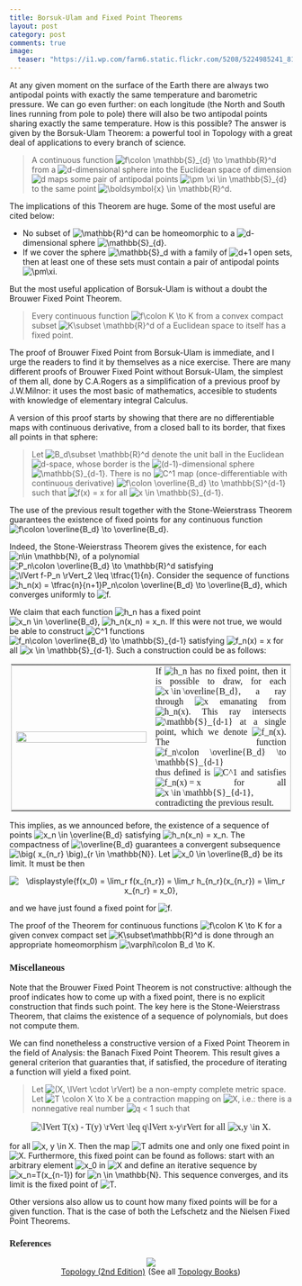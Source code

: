 ```yaml
---
title: Borsuk-Ulam and Fixed Point Theorems
layout: post
category: post
comments: true
image:
  teaser: "https://i1.wp.com/farm6.static.flickr.com/5208/5224985241_813dab62b3_o_d.jpg"
---
```


At any given moment on the surface of the Earth there are always two antipodal points with exactly the same temperature and barometric pressure.  We can go even further: on each longitude (the North and South lines running from pole to pole) there will also be two antipodal points sharing exactly the same temperature.  How is this possible?  The answer is given by the Borsuk-Ulam Theorem: a powerful tool in Topology with a great deal of applications to every branch of science.

> A continuous function <img src="https://s0.wp.com/latex.php?latex=f%5Ccolon+%5Cmathbb%7BS%7D_%7Bd%7D+%5Cto+%5Cmathbb%7BR%7D%5Ed&#038;bg=F4F5F7&#038;fg=555555&#038;s=0" alt="f&#92;colon &#92;mathbb{S}_{d} &#92;to &#92;mathbb{R}^d" title="f&#92;colon &#92;mathbb{S}_{d} &#92;to &#92;mathbb{R}^d" class="latex" /> from a <img src="https://s0.wp.com/latex.php?latex=d&#038;bg=F4F5F7&#038;fg=555555&#038;s=0" alt="d" title="d" class="latex" />-dimensional sphere into the Euclidean space of dimension <img src="https://s0.wp.com/latex.php?latex=d&#038;bg=F4F5F7&#038;fg=555555&#038;s=0" alt="d" title="d" class="latex" /> maps some pair of antipodal points <img src="https://s0.wp.com/latex.php?latex=%5Cpm+%5Cxi+%5Cin+%5Cmathbb%7BS%7D_%7Bd%7D&#038;bg=F4F5F7&#038;fg=555555&#038;s=0" alt="&#92;pm &#92;xi &#92;in &#92;mathbb{S}_{d}" title="&#92;pm &#92;xi &#92;in &#92;mathbb{S}_{d}" class="latex" /> to the same point <img src="https://s0.wp.com/latex.php?latex=%5Cboldsymbol%7Bx%7D+%5Cin+%5Cmathbb%7BR%7D%5Ed.&#038;bg=F4F5F7&#038;fg=555555&#038;s=0" alt="&#92;boldsymbol{x} &#92;in &#92;mathbb{R}^d." title="&#92;boldsymbol{x} &#92;in &#92;mathbb{R}^d." class="latex" />

The implications of this Theorem are huge.  Some of the most useful are cited below:

<ul>
<li>No subset of <img src="https://s0.wp.com/latex.php?latex=%5Cmathbb%7BR%7D%5Ed&#038;bg=ffffff&#038;fg=555555&#038;s=0" alt="&#92;mathbb{R}^d" title="&#92;mathbb{R}^d" class="latex" /> can be homeomorphic to a <img src="https://s0.wp.com/latex.php?latex=d&#038;bg=ffffff&#038;fg=555555&#038;s=0" alt="d" title="d" class="latex" />-dimensional sphere <img src="https://s0.wp.com/latex.php?latex=%5Cmathbb%7BS%7D_%7Bd%7D.&#038;bg=ffffff&#038;fg=555555&#038;s=0" alt="&#92;mathbb{S}_{d}." title="&#92;mathbb{S}_{d}." class="latex" /></li>
<li> If we cover the sphere <img src="https://s0.wp.com/latex.php?latex=%5Cmathbb%7BS%7D_d&#038;bg=ffffff&#038;fg=555555&#038;s=0" alt="&#92;mathbb{S}_d" title="&#92;mathbb{S}_d" class="latex" /> with a family of <img src="https://s0.wp.com/latex.php?latex=d%2B1&#038;bg=ffffff&#038;fg=555555&#038;s=0" alt="d+1" title="d+1" class="latex" /> open sets,  then at least one of these sets must contain a pair of antipodal points <img src="https://s0.wp.com/latex.php?latex=%5Cpm%5Cxi.&#038;bg=ffffff&#038;fg=555555&#038;s=0" alt="&#92;pm&#92;xi." title="&#92;pm&#92;xi." class="latex" /></li>
</ul>

But the most useful application of Borsuk-Ulam is without a doubt the Brouwer Fixed Point Theorem.

> Every continuous function <img src="https://s0.wp.com/latex.php?latex=f%5Ccolon+K+%5Cto+K&#038;bg=F4F5F7&#038;fg=555555&#038;s=0" alt="f&#92;colon K &#92;to K" title="f&#92;colon K &#92;to K" class="latex" /> from a convex compact subset <img src="https://s0.wp.com/latex.php?latex=K%5Csubset+%5Cmathbb%7BR%7D%5Ed&#038;bg=F4F5F7&#038;fg=555555&#038;s=0" alt="K&#92;subset &#92;mathbb{R}^d" title="K&#92;subset &#92;mathbb{R}^d" class="latex" /> of a Euclidean space to itself has a fixed point.

The proof of Brouwer Fixed Point from Borsuk-Ulam is immediate, and I urge the readers to find it by themselves as a nice exercise.  There are many different proofs of Brouwer Fixed Point without Borsuk-Ulam, the simplest of them all, done by C.A.Rogers as a simplification of a previous proof by J.W.Milnor: it uses the most basic of mathematics, accesible to students with knowledge of elementary integral Calculus.

A version of this proof starts by showing that there are no differentiable maps with continuous derivative, from a closed ball to its border, that fixes all points in that sphere:

> Let <img src="https://s0.wp.com/latex.php?latex=B_d%5Csubset+%5Cmathbb%7BR%7D%5Ed&#038;bg=F4F5F7&#038;fg=555555&#038;s=0" alt="B_d&#92;subset &#92;mathbb{R}^d" title="B_d&#92;subset &#92;mathbb{R}^d" class="latex" /> denote the unit ball in the Euclidean <img src="https://s0.wp.com/latex.php?latex=d&#038;bg=F4F5F7&#038;fg=555555&#038;s=0" alt="d" title="d" class="latex" />-space, whose border is the <img src="https://s0.wp.com/latex.php?latex=%28d-1%29&#038;bg=F4F5F7&#038;fg=555555&#038;s=0" alt="(d-1)" title="(d-1)" class="latex" />-dimensional sphere <img src="https://s0.wp.com/latex.php?latex=%5Cmathbb%7BS%7D_%7Bd-1%7D.&#038;bg=F4F5F7&#038;fg=555555&#038;s=0" alt="&#92;mathbb{S}_{d-1}." title="&#92;mathbb{S}_{d-1}." class="latex" />   There is no <img src="https://s0.wp.com/latex.php?latex=C%5E1&#038;bg=F4F5F7&#038;fg=555555&#038;s=0" alt="C^1" title="C^1" class="latex" /> map (once-differentiable with continuous derivative) <img src="https://s0.wp.com/latex.php?latex=f%5Ccolon+%5Coverline%7BB_d%7D+%5Cto+%5Cmathbb%7BS%7D%5E%7Bd-1%7D&#038;bg=F4F5F7&#038;fg=555555&#038;s=0" alt="f&#92;colon &#92;overline{B_d} &#92;to &#92;mathbb{S}^{d-1}" title="f&#92;colon &#92;overline{B_d} &#92;to &#92;mathbb{S}^{d-1}" class="latex" /> such that <img src="https://s0.wp.com/latex.php?latex=f%28x%29+%3D+x&#038;bg=F4F5F7&#038;fg=555555&#038;s=0" alt="f(x) = x" title="f(x) = x" class="latex" /> for all <img src="https://s0.wp.com/latex.php?latex=x+%5Cin+%5Cmathbb%7BS%7D_%7Bd-1%7D.&#038;bg=F4F5F7&#038;fg=555555&#038;s=0" alt="x &#92;in &#92;mathbb{S}_{d-1}." title="x &#92;in &#92;mathbb{S}_{d-1}." class="latex" />

The use of the previous result together with the Stone-Weierstrass Theorem guarantees the existence of fixed points for any continuous function <img src="https://s0.wp.com/latex.php?latex=f%5Ccolon+%5Coverline%7BB_d%7D+%5Cto+%5Coverline%7BB_d%7D.&#038;bg=ffffff&#038;fg=555555&#038;s=0" alt="f&#92;colon &#92;overline{B_d} &#92;to &#92;overline{B_d}." title="f&#92;colon &#92;overline{B_d} &#92;to &#92;overline{B_d}." class="latex" />

Indeed, the Stone-Weierstrass Theorem gives the existence, for each <img src="https://s0.wp.com/latex.php?latex=n%5Cin+%5Cmathbb%7BN%7D%2C&#038;bg=ffffff&#038;fg=555555&#038;s=0" alt="n&#92;in &#92;mathbb{N}," title="n&#92;in &#92;mathbb{N}," class="latex" /> of a polynomial <img src="https://s0.wp.com/latex.php?latex=P_n%5Ccolon+%5Coverline%7BB_d%7D+%5Cto+%5Cmathbb%7BR%7D%5Ed&#038;bg=ffffff&#038;fg=555555&#038;s=0" alt="P_n&#92;colon &#92;overline{B_d} &#92;to &#92;mathbb{R}^d" title="P_n&#92;colon &#92;overline{B_d} &#92;to &#92;mathbb{R}^d" class="latex" /> satisfying <img src="https://s0.wp.com/latex.php?latex=%5ClVert+f-P_n+%5CrVert_2+%5Cleq+%5Ctfrac%7B1%7D%7Bn%7D.&#038;bg=ffffff&#038;fg=555555&#038;s=0" alt="&#92;lVert f-P_n &#92;rVert_2 &#92;leq &#92;tfrac{1}{n}." title="&#92;lVert f-P_n &#92;rVert_2 &#92;leq &#92;tfrac{1}{n}." class="latex" />  Consider the sequence of functions <img src="https://s0.wp.com/latex.php?latex=h_n%28x%29+%3D+%5Ctfrac%7Bn%7D%7Bn%2B1%7DP_n%5Ccolon+%5Coverline%7BB_d%7D+%5Cto+%5Coverline%7BB_d%7D%2C&#038;bg=ffffff&#038;fg=555555&#038;s=0" alt="h_n(x) = &#92;tfrac{n}{n+1}P_n&#92;colon &#92;overline{B_d} &#92;to &#92;overline{B_d}," title="h_n(x) = &#92;tfrac{n}{n+1}P_n&#92;colon &#92;overline{B_d} &#92;to &#92;overline{B_d}," class="latex" /> which converges uniformly to <img src="https://s0.wp.com/latex.php?latex=f.&#038;bg=ffffff&#038;fg=555555&#038;s=0" alt="f." title="f." class="latex" />

We claim that each function <img src="https://s0.wp.com/latex.php?latex=h_n&#038;bg=ffffff&#038;fg=555555&#038;s=0" alt="h_n" title="h_n" class="latex" /> has a fixed point <img src="https://s0.wp.com/latex.php?latex=x_n+%5Cin+%5Coverline%7BB_d%7D%2C&#038;bg=ffffff&#038;fg=555555&#038;s=0" alt="x_n &#92;in &#92;overline{B_d}," title="x_n &#92;in &#92;overline{B_d}," class="latex" /> <img src="https://s0.wp.com/latex.php?latex=h_n%28x_n%29+%3D+x_n.&#038;bg=ffffff&#038;fg=555555&#038;s=0" alt="h_n(x_n) = x_n." title="h_n(x_n) = x_n." class="latex" />  If this were not true, we would be able to construct <img src="https://s0.wp.com/latex.php?latex=C%5E1&#038;bg=ffffff&#038;fg=555555&#038;s=0" alt="C^1" title="C^1" class="latex" /> functions <img src="https://s0.wp.com/latex.php?latex=f_n%5Ccolon+%5Coverline%7BB_d%7D+%5Cto+%5Cmathbb%7BS%7D_%7Bd-1%7D&#038;bg=ffffff&#038;fg=555555&#038;s=0" alt="f_n&#92;colon &#92;overline{B_d} &#92;to &#92;mathbb{S}_{d-1}" title="f_n&#92;colon &#92;overline{B_d} &#92;to &#92;mathbb{S}_{d-1}" class="latex" /> satisfying <img src="https://s0.wp.com/latex.php?latex=f_n%28x%29+%3D+x&#038;bg=ffffff&#038;fg=555555&#038;s=0" alt="f_n(x) = x" title="f_n(x) = x" class="latex" /> for all <img src="https://s0.wp.com/latex.php?latex=x+%5Cin+%5Cmathbb%7BS%7D_%7Bd-1%7D.&#038;bg=ffffff&#038;fg=555555&#038;s=0" alt="x &#92;in &#92;mathbb{S}_{d-1}." title="x &#92;in &#92;mathbb{S}_{d-1}." class="latex" />  Such a construction could be as follows:

<table style="width:99%;margin-left:auto;margin-right:auto;border-style:dotted;border-width:1pt;">
<tbody>
<tr>
<td style="vertical-align:middle;width:50%;border-width:0;"><img src="https://i1.wp.com/farm6.static.flickr.com/5208/5224985241_813dab62b3_o_d.jpg" alt="" width="100%" /></td>
<td style="text-align:justify;font-family:modern;font-size:12pt;width:50%;border-width:0;">If <img src="https://s0.wp.com/latex.php?latex=h_n&#038;bg=ffffff&#038;fg=555555&#038;s=0" alt="h_n" title="h_n" class="latex" /> has no fixed point, then it is possible to draw, for each <img src="https://s0.wp.com/latex.php?latex=x+%5Cin+%5Coverline%7BB_d%7D&#038;bg=ffffff&#038;fg=555555&#038;s=0" alt="x &#92;in &#92;overline{B_d}" title="x &#92;in &#92;overline{B_d}" class="latex" />, a ray through <img src="https://s0.wp.com/latex.php?latex=x&#038;bg=ffffff&#038;fg=555555&#038;s=0" alt="x" title="x" class="latex" /> emanating from <img src="https://s0.wp.com/latex.php?latex=h_n%28x%29&#038;bg=ffffff&#038;fg=555555&#038;s=0" alt="h_n(x)" title="h_n(x)" class="latex" />.  This ray intersects <img src="https://s0.wp.com/latex.php?latex=%5Cmathbb%7BS%7D_%7Bd-1%7D&#038;bg=ffffff&#038;fg=555555&#038;s=0" alt="&#92;mathbb{S}_{d-1}" title="&#92;mathbb{S}_{d-1}" class="latex" /> at a single point, which we denote <img src="https://s0.wp.com/latex.php?latex=f_n%28x%29.&#038;bg=ffffff&#038;fg=555555&#038;s=0" alt="f_n(x)." title="f_n(x)." class="latex" />  The function <img src="https://s0.wp.com/latex.php?latex=f_n%5Ccolon+%5Coverline%7BB_d%7D+%5Cto+%5Cmathbb%7BS%7D_%7Bd-1%7D&#038;bg=ffffff&#038;fg=555555&#038;s=0" alt="f_n&#92;colon &#92;overline{B_d} &#92;to &#92;mathbb{S}_{d-1}" title="f_n&#92;colon &#92;overline{B_d} &#92;to &#92;mathbb{S}_{d-1}" class="latex" /> thus defined is <img src="https://s0.wp.com/latex.php?latex=C%5E1&#038;bg=ffffff&#038;fg=555555&#038;s=0" alt="C^1" title="C^1" class="latex" /> and satisfies <img src="https://s0.wp.com/latex.php?latex=f_n%28x%29+%3D+x&#038;bg=ffffff&#038;fg=555555&#038;s=0" alt="f_n(x) = x" title="f_n(x) = x" class="latex" /> for all <img src="https://s0.wp.com/latex.php?latex=x+%5Cin+%5Cmathbb%7BS%7D_%7Bd-1%7D%2C&#038;bg=ffffff&#038;fg=555555&#038;s=0" alt="x &#92;in &#92;mathbb{S}_{d-1}," title="x &#92;in &#92;mathbb{S}_{d-1}," class="latex" /> contradicting the previous result.</td>
</tr>
</tbody>
</table>

This implies, as we announced before, the existence of a sequence of points <img src="https://s0.wp.com/latex.php?latex=x_n+%5Cin+%5Coverline%7BB_d%7D&#038;bg=ffffff&#038;fg=555555&#038;s=0" alt="x_n &#92;in &#92;overline{B_d}" title="x_n &#92;in &#92;overline{B_d}" class="latex" /> satisfying <img src="https://s0.wp.com/latex.php?latex=h_n%28x_n%29+%3D+x_n.&#038;bg=ffffff&#038;fg=555555&#038;s=0" alt="h_n(x_n) = x_n." title="h_n(x_n) = x_n." class="latex" /> The compactness of <img src="https://s0.wp.com/latex.php?latex=%5Coverline%7BB_d%7D&#038;bg=ffffff&#038;fg=555555&#038;s=0" alt="&#92;overline{B_d}" title="&#92;overline{B_d}" class="latex" /> guarantees a convergent subsequence <img src="https://s0.wp.com/latex.php?latex=%5Cbig%28+x_%7Bn_r%7D+%5Cbig%29_%7Br+%5Cin+%5Cmathbb%7BN%7D%7D&#038;bg=ffffff&#038;fg=555555&#038;s=0" alt="&#92;big( x_{n_r} &#92;big)_{r &#92;in &#92;mathbb{N}}" title="&#92;big( x_{n_r} &#92;big)_{r &#92;in &#92;mathbb{N}}" class="latex" />.  Let <img src="https://s0.wp.com/latex.php?latex=x_0+%5Cin+%5Coverline%7BB_d%7D&#038;bg=ffffff&#038;fg=555555&#038;s=0" alt="x_0 &#92;in &#92;overline{B_d}" title="x_0 &#92;in &#92;overline{B_d}" class="latex" /> be its limit.  It must be then

<p style="text-align:center;"><img src="https://s0.wp.com/latex.php?latex=%5Cdisplaystyle%7Bf%28x_0%29+%3D+%5Clim_r+f%28x_%7Bn_r%7D%29+%3D+%5Clim_r+h_%7Bn_r%7D%28x_%7Bn_r%7D%29+%3D+%5Clim_r+x_%7Bn_r%7D+%3D+x_0%7D%2C&#038;bg=ffffff&#038;fg=555555&#038;s=0" alt="&#92;displaystyle{f(x_0) = &#92;lim_r f(x_{n_r}) = &#92;lim_r h_{n_r}(x_{n_r}) = &#92;lim_r x_{n_r} = x_0}," title="&#92;displaystyle{f(x_0) = &#92;lim_r f(x_{n_r}) = &#92;lim_r h_{n_r}(x_{n_r}) = &#92;lim_r x_{n_r} = x_0}," class="latex" /></p>

and we have just found a fixed point for <img src="https://s0.wp.com/latex.php?latex=f.&#038;bg=ffffff&#038;fg=555555&#038;s=0" alt="f." title="f." class="latex" />

The proof of the Theorem for continuous functions <img src="https://s0.wp.com/latex.php?latex=f%5Ccolon+K+%5Cto+K&#038;bg=ffffff&#038;fg=555555&#038;s=0" alt="f&#92;colon K &#92;to K" title="f&#92;colon K &#92;to K" class="latex" /> for a given convex compact set <img src="https://s0.wp.com/latex.php?latex=K%5Csubset%5Cmathbb%7BR%7D%5Ed&#038;bg=ffffff&#038;fg=555555&#038;s=0" alt="K&#92;subset&#92;mathbb{R}^d" title="K&#92;subset&#92;mathbb{R}^d" class="latex" /> is done through an appropriate homeomorphism <img src="https://s0.wp.com/latex.php?latex=%5Cvarphi%5Ccolon+B_d+%5Cto+K.&#038;bg=ffffff&#038;fg=555555&#038;s=0" alt="&#92;varphi&#92;colon B_d &#92;to K." title="&#92;varphi&#92;colon B_d &#92;to K." class="latex" />

<h3 style="text-align:justify;font-family:modern;">Miscellaneous</h3>

Note that the Brouwer Fixed Point Theorem is not constructive: although the proof indicates how to come up with a fixed point, there is no explicit construction that finds such point.  The key here is the Stone-Weierstrass Theorem, that claims the existence of a sequence of polynomials, but does not compute them.

We can find nonetheless a constructive version of a Fixed Point Theorem in the field of Analysis: the Banach Fixed Point Theorem.  This result gives a general criterion that guaranties that, if satisfied, the procedure of iterating a function will yield a fixed point.

> Let <img src="https://s0.wp.com/latex.php?latex=%28X%2C+%5ClVert+%5Ccdot+%5CrVert%29&#038;bg=F4F5F7&#038;fg=555555&#038;s=0" alt="(X, &#92;lVert &#92;cdot &#92;rVert)" title="(X, &#92;lVert &#92;cdot &#92;rVert)" class="latex" /> be a non-empty complete metric space. Let <img src="https://s0.wp.com/latex.php?latex=T+%5Ccolon+X+%5Cto+X&#038;bg=F4F5F7&#038;fg=555555&#038;s=0" alt="T &#92;colon X &#92;to X" title="T &#92;colon X &#92;to X" class="latex" /> be a contraction mapping on <img src="https://s0.wp.com/latex.php?latex=X&#038;bg=F4F5F7&#038;fg=555555&#038;s=0" alt="X" title="X" class="latex" />, i.e.: there is a nonnegative real number <img src="https://s0.wp.com/latex.php?latex=q+%3C+1&#038;bg=F4F5F7&#038;fg=555555&#038;s=0" alt="q &lt; 1" title="q &lt; 1" class="latex" /> such that
<p style="text-align:center;font-family:modern;font-size:12pt;"><img src="https://s0.wp.com/latex.php?latex=%5ClVert+T%28x%29+-+T%28y%29+%5CrVert+%5Cleq+q%5ClVert+x-y%5CrVert&#038;bg=F4F5F7&#038;fg=555555&#038;s=0" alt="&#92;lVert T(x) - T(y) &#92;rVert &#92;leq q&#92;lVert x-y&#92;rVert" title="&#92;lVert T(x) - T(y) &#92;rVert &#92;leq q&#92;lVert x-y&#92;rVert" class="latex" /> for all <img src="https://s0.wp.com/latex.php?latex=x%2Cy+%5Cin+X.&#038;bg=F4F5F7&#038;fg=555555&#038;s=0" alt="x,y &#92;in X." title="x,y &#92;in X." class="latex" />

for all <img src="https://s0.wp.com/latex.php?latex=x%2C+y+%5Cin+X.&#038;bg=F4F5F7&#038;fg=555555&#038;s=0" alt="x, y &#92;in X." title="x, y &#92;in X." class="latex" /> Then the map <img src="https://s0.wp.com/latex.php?latex=T&#038;bg=F4F5F7&#038;fg=555555&#038;s=0" alt="T" title="T" class="latex" /> admits one and only one fixed point in <img src="https://s0.wp.com/latex.php?latex=X.&#038;bg=F4F5F7&#038;fg=555555&#038;s=0" alt="X." title="X." class="latex" /> Furthermore, this fixed point can be found as follows: start with an arbitrary element <img src="https://s0.wp.com/latex.php?latex=x_0&#038;bg=F4F5F7&#038;fg=555555&#038;s=0" alt="x_0" title="x_0" class="latex" /> in <img src="https://s0.wp.com/latex.php?latex=X&#038;bg=F4F5F7&#038;fg=555555&#038;s=0" alt="X" title="X" class="latex" /> and define an iterative sequence by <img src="https://s0.wp.com/latex.php?latex=x_n%3DT%28x_%7Bn-1%7D%29&#038;bg=F4F5F7&#038;fg=555555&#038;s=0" alt="x_n=T(x_{n-1})" title="x_n=T(x_{n-1})" class="latex" /> for <img src="https://s0.wp.com/latex.php?latex=n+%5Cin+%5Cmathbb%7BN%7D.&#038;bg=F4F5F7&#038;fg=555555&#038;s=0" alt="n &#92;in &#92;mathbb{N}." title="n &#92;in &#92;mathbb{N}." class="latex" /> This sequence converges, and its limit is the fixed point of <img src="https://s0.wp.com/latex.php?latex=T.&#038;bg=F4F5F7&#038;fg=555555&#038;s=0" alt="T." title="T." class="latex" />

Other versions also allow us to count how many fixed points will be for a given function.  That is the case of both the Lefschetz and the Nielsen Fixed Point Theorems.

<h3 style="font-family:modern;font-size:12pt;">References</h3>

<p style="text-align:center;"><a href="http://www.amazon.com/gp/product/0131816292/ref=as_li_tf_il?ie=UTF8&amp;tag=blancosilva-20&amp;linkCode=as2&amp;camp=217145&amp;creative=399377&amp;creativeASIN=0131816292"><img border="0" src="http://ws.assoc-amazon.com/widgets/q?_encoding=UTF8&amp;Format=_SL160_&amp;ASIN=0131816292&amp;MarketPlace=US&amp;ID=AsinImage&amp;WS=1&amp;tag=blancosilva-20&amp;ServiceVersion=20070822"></a><img src="http://www.assoc-amazon.com/e/ir?t=blancosilva-20&amp;l=as2&amp;o=1&amp;a=0131816292&amp;camp=217145&amp;creative=399377" width="1" height="1" border="0" alt="" style="border:none!important;margin:0!important;" /><br /><a href="http://www.amazon.com/gp/product/0131816292/ref=as_li_tf_tl?ie=UTF8&amp;tag=blancosilva-20&amp;linkCode=as2&amp;camp=217145&amp;creative=399377&amp;creativeASIN=0131816292">Topology (2nd Edition)</a><img src="http://www.assoc-amazon.com/e/ir?t=blancosilva-20&amp;l=as2&amp;o=1&amp;a=0131816292&amp;camp=217145&amp;creative=399377" width="1" height="1" border="0" alt="" style="border:none!important;margin:0!important;" /> (See all <a href="http://www.amazon.com/Topology-Geometry-Mathematics-Science-Books/b/ref=as_li_tf_tl?ie=UTF8&amp;tag=blancosilva-20&amp;linkCode=as2&amp;camp=217145&amp;creative=399385&amp;creativeASIN=0131816292&amp;ie=UTF8&amp;node=13987">Topology Books</a>)<img src="http://www.assoc-amazon.com/e/ir?t=blancosilva-20&amp;l=as2&amp;o=1&amp;a=0131816292&amp;camp=217145&amp;creative=399385" width="1" height="1" border="0" alt="" style="border:none!important;margin:0!important;" /></p>
